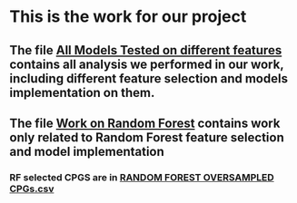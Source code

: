# This is the work for our project
## The file [All Models Tested on different features](https://github.com/itsansarahmad/Cancer-Methylation-based-ICI-response-prediction/blob/master/All%20Models%20Tested%20on%20different%20features.ipynb) contains all analysis we performed in our work, including different feature selection and models implementation on them. 
## The file [Work on Random Forest](https://github.com/itsansarahmad/Cancer-Methylation-based-ICI-response-prediction/blob/master/RANDOM%20FOREST%20OVERSAMPLED%20CPGs.csv) contains work only related to Random Forest feature selection and model implementation  
### RF selected CPGS are in [RANDOM FOREST OVERSAMPLED CPGs.csv](https://github.com/itsansarahmad/Cancer-Methylation-based-ICI-response-prediction/blob/master/RF_CPGs.csv)
